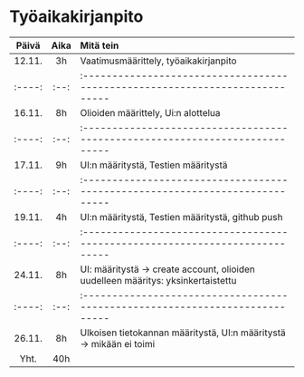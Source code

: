 # Työaikakirjanpito

|Päivä |Aika|Mitä tein                                                                   |
|:----:|:--:|:---------------------------------------------------------------------------|
| 12.11. | 3h |Vaatimusmäärittely, työaikakirjanpito                              |
|:----:|:--:|:---------------------------------------------------------------------------|
| 16.11. | 8h |Olioiden määrittely, Ui:n alottelua                              |
|:----:|:--:|:---------------------------------------------------------------------------|
| 17.11. | 9h |UI:n määritystä, Testien määritystä                              |
|:----:|:--:|:---------------------------------------------------------------------------|
| 19.11. | 4h |UI:n määritystä, Testien määritystä, github push                          |
|:----:|:--:|:---------------------------------------------------------------------------|
| 24.11. | 8h |UI: määritystä -> create account, olioiden uudelleen määritys: yksinkertaistettu     |
|:----:|:--:|:---------------------------------------------------------------------------|
| 26.11. | 8h |Ulkoisen tietokannan määritystä, UI:n määritystä -> mikään ei toimi     |
| Yht. | 40h|                                                                            |

